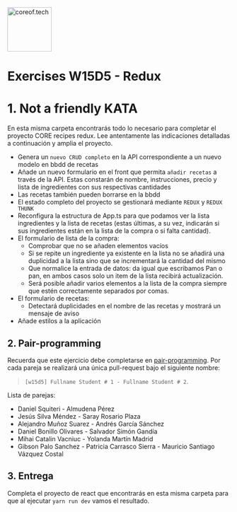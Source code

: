 
<a href="https://www.coreof.tech/" target="_blank">
  <img src="https://api.brandy.run/core/logo" width="100" title="coreof.tech" alt="coreof.tech">
</a>

# Exercises W15D5 - Redux

# 1. Not a friendly KATA

En esta misma carpeta encontrarás todo lo necesario para completar el proyecto CORE recipes redux. Lee antentamente las indicaciones detalladas a continuación y amplia el proyecto.

- Genera un `nuevo CRUD completo` en la API correspondiente a un nuevo modelo en bbdd de recetas
- Añade un nuevo formulario en el front que permita `añadir recetas` a través de la API. Estas constarán de nombre, instrucciones, precio y lista de ingredientes con sus respectivas cantidades
- Las recetas también pueden borrarse en la bbdd
- El estado completo del proyecto se gestionará mediante `REDUX` y `REDUX THUNK`
- Reconfigura la estructura de App.ts para que podamos ver la lista ingredientes y la lista de recetas (estas últimas, a su vez, indicarán si sus ingredientes están en la lista de la compra o si falta cantidad).
- El formulario de lista de la compra:
    - Comprobar que no se añaden elementos vacíos
    - Si se repite un ingrediente ya existente en la lista no se añadirá una duplicidad a la lista sino que se incrementará la cantidad del mismo
    - Que normalice la entrada de datos: da igual que escribamos Pan o pan, en ambos casos solo un item de la lista recibirá actualización.
    - Será posible añadir varios elementos a la lista de la compra siempre que estén correctamente separados por comas.
- El formulario de recetas:
    - Detectará duplicidades en el nombre de las recetas y mostrará un mensaje de aviso
- Añade estilos a la aplicación

## 2. Pair-programming

Recuerda que este ejercicio debe completarse en [pair-programming](https://searchsoftwarequality.techtarget.com/definition/Pair-programming). Por cada pareja se realizará una única pull-request bajo el siguiente nombre: 

> `[w15d5] Fullname Student # 1 - Fullname Student # 2`.

Lista de parejas:

*  Daniel Squiteri - Almudena Pérez
*  Jesús Silva Méndez - Saray Rosario Plaza
*  Alejandro Muñoz Suarez - Andrés García Sánchez 
*  Daniel Bonillo Olivares - Salvador Simón Gandía
*  Mihai Catalin Vacniuc - Yolanda Martín Madrid
*  Gibson Palo Sanchez - Patricia Carrasco Sierra - Mauricio Santiago Vázquez Costal

## 3. Entrega

Completa el proyecto de react que encontrarás en esta misma carpeta para que al ejecutar `yarn run dev` vamos el resultado. 
